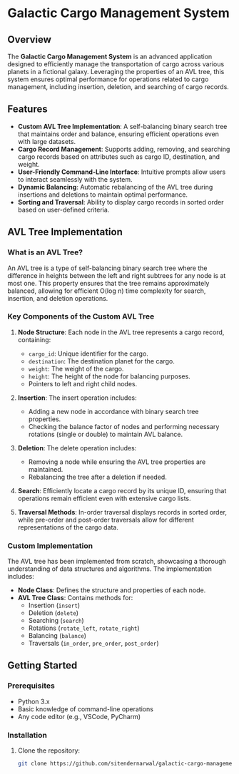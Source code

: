 # Galactic Cargo Management System

## Overview

The **Galactic Cargo Management System** is an advanced application designed to efficiently manage the transportation of cargo across various planets in a fictional galaxy. Leveraging the properties of an AVL tree, this system ensures optimal performance for operations related to cargo management, including insertion, deletion, and searching of cargo records. 

## Features

- **Custom AVL Tree Implementation**: A self-balancing binary search tree that maintains order and balance, ensuring efficient operations even with large datasets.
- **Cargo Record Management**: Supports adding, removing, and searching cargo records based on attributes such as cargo ID, destination, and weight.
- **User-Friendly Command-Line Interface**: Intuitive prompts allow users to interact seamlessly with the system.
- **Dynamic Balancing**: Automatic rebalancing of the AVL tree during insertions and deletions to maintain optimal performance.
- **Sorting and Traversal**: Ability to display cargo records in sorted order based on user-defined criteria.

## AVL Tree Implementation

### What is an AVL Tree?

An AVL tree is a type of self-balancing binary search tree where the difference in heights between the left and right subtrees for any node is at most one. This property ensures that the tree remains approximately balanced, allowing for efficient O(log n) time complexity for search, insertion, and deletion operations.

### Key Components of the Custom AVL Tree

1. **Node Structure**: Each node in the AVL tree represents a cargo record, containing:
   - `cargo_id`: Unique identifier for the cargo.
   - `destination`: The destination planet for the cargo.
   - `weight`: The weight of the cargo.
   - `height`: The height of the node for balancing purposes.
   - Pointers to left and right child nodes.

2. **Insertion**: The insert operation includes:
   - Adding a new node in accordance with binary search tree properties.
   - Checking the balance factor of nodes and performing necessary rotations (single or double) to maintain AVL balance.

3. **Deletion**: The delete operation includes:
   - Removing a node while ensuring the AVL tree properties are maintained.
   - Rebalancing the tree after a deletion if needed.

4. **Search**: Efficiently locate a cargo record by its unique ID, ensuring that operations remain efficient even with extensive cargo lists.

5. **Traversal Methods**: In-order traversal displays records in sorted order, while pre-order and post-order traversals allow for different representations of the cargo data.

### Custom Implementation

The AVL tree has been implemented from scratch, showcasing a thorough understanding of data structures and algorithms. The implementation includes:

- **Node Class**: Defines the structure and properties of each node.
- **AVL Tree Class**: Contains methods for:
  - Insertion (`insert`)
  - Deletion (`delete`)
  - Searching (`search`)
  - Rotations (`rotate_left`, `rotate_right`)
  - Balancing (`balance`)
  - Traversals (`in_order`, `pre_order`, `post_order`)

## Getting Started

### Prerequisites

- Python 3.x
- Basic knowledge of command-line operations
- Any code editor (e.g., VSCode, PyCharm)

### Installation

1. Clone the repository:
   ```bash
   git clone https://github.com/sitendernarwal/galactic-cargo-management-system.git
